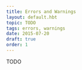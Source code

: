 ```yaml
---
title: Errors and Warnings
layout: default.hbt
topic: TODO
tags: errors, warnings
date: 2015-07-20
draft: true
order: 1
---
```


TODO